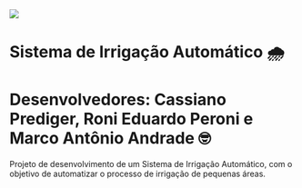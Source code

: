  <div allign="center">
  <img heigth="50" src="https://moodle.materdei.edu.br/pluginfile.php/1/theme_lambda/logo/1660566958/logo%20horizontal.png"
 </div>
 
 # Sistema de Irrigação Automático :cloud_with_rain:
 
# Desenvolvedores: Cassiano Prediger, Roni Eduardo Peroni e Marco Antônio Andrade :nerd_face:

Projeto de desenvolvimento de um Sistema de Irrigação Automático, com o objetivo de automatizar o processo de irrigação de pequenas áreas.
